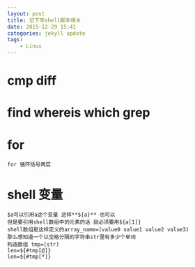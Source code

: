 ```yaml
---
layout: post
title: 记下写shell脚本相关
date: 2015-12-29 15:41
categories: jekyll update
tags:
    - Linux
---
```


# cmp diff


# find whereis which grep


# for 
    for 循环括号两层


# shell 变量
    $a可以引用a这个变量 这样**${a}** 也可以
    但是要引用shell数组中的元素的话 就必须要用${a[1]}
    shell数组是这样定义的array_name=(value0 value1 value2 value3)
    那么想知道一个以空格分隔的字符串str里有多少个单词
    构造数组 tmp=(str)
    len=${#tmp[@]}
    len=${#tmp[*]}
